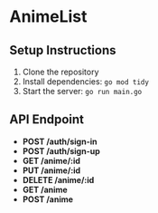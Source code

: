 # AnimeList

## Setup Instructions

1. Clone the repository
2. Install dependencies: `go mod tidy`
3. Start the server: `go run main.go`

## API Endpoint

- **POST /auth/sign-in**
- **POST /auth/sign-up**
- **GET /anime/:id**
- **PUT /anime/:id**
- **DELETE /anime/:id**
- **GET /anime**
- **POST /anime**

